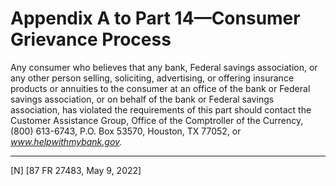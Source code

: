 # Appendix A to Part 14—Consumer Grievance Process


Any consumer who believes that any bank, Federal savings association, or any other person selling, soliciting, advertising, or offering insurance products or annuities to the consumer at an office of the bank or Federal savings association, or on behalf of the bank or Federal savings association, has violated the requirements of this part should contact the Customer Assistance Group, Office of the Comptroller of the Currency, (800) 613-6743, P.O. Box 53570, Houston, TX 77052, or *www.helpwithmybank.gov.*


---

[N] [87 FR 27483, May 9, 2022]




